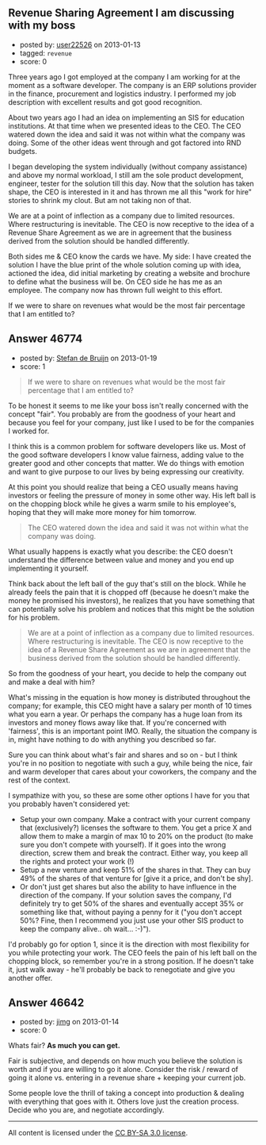 ## Revenue Sharing Agreement I am discussing with my boss

- posted by: [user22526](https://stackexchange.com/users/-1/22526-user22526) on 2013-01-13
- tagged: `revenue`
- score: 0

Three years ago I got employed at the company I am working for at the moment as a software developer. The company is an ERP solutions provider in the finance, procurement and logistics industry. I performed my job description with excellent results and got good recognition. 

About two years ago I had an idea on implementing an SIS for education institutions. At that time when we presented ideas to the CEO. The CEO watered down the idea and said it was not within what the company was doing. Some of the other ideas went through and got factored into RND budgets.

I began developing the system individually (without company assistance) and above my normal workload, I still am the sole product development, engineer, tester for the solution till this day. Now that the solution has taken shape, the CEO is interested in it and has thrown me all this "work for hire" stories to shrink my clout. But am not taking non of that.

We are at a point of inflection as a company due to limited resources. Where restructuring is inevitable. The CEO is now receptive to the idea of a Revenue Share Agreement as we are in agreement that the business derived from the solution should be handled differently.

Both sides me & CEO know the cards we have. My side: I have created the solution I have the blue print of the whole solution coming up with idea, actioned the idea, did initial marketing by creating a website and brochure to define what the business will be. On CEO side he has me as an employee. The company now has thrown full weight to this effort.

If we were to share on revenues what would be the most fair percentage that I am entitled to?  


## Answer 46774

- posted by: [Stefan de Bruijn](https://stackexchange.com/users/-1/23623-stefan-de-bruijn) on 2013-01-19
- score: 1

> If we were to share on revenues what would be the most fair percentage that I am entitled to? 

To be honest it seems to me like your boss isn't really concerned with the concept "fair". You probably are from the goodness of your heart and because you feel for your company, just like I used to be for the companies I worked for.
 
I think this is a common problem for software developers like us. Most of the good software developers I know value fairness, adding value to the greater good and other concepts that matter. We do things with emotion and want to give purpose to our lives by being expressing our creativity.

At this point you should realize that being a CEO usually means having investors or feeling the pressure of money in some other way. His left ball is on the chopping block while he gives a warm smile to his employee's, hoping that they will make more money for him tomorrow.

> The CEO watered down the idea and said it was not within what the company was doing.

What usually happens is exactly what you describe: the CEO doesn't understand the difference between value and money and you end up implementing it yourself. 

Think back about the left ball of the guy that's still on the block. While he already feels the pain that it is chopped off (because he doesn't make the money he promised his investors), he realizes that you have something that can potentially solve his problem and notices that this might be the solution for his problem.

> We are at a point of inflection as a company due to limited resources. Where restructuring is inevitable. The CEO is now receptive to the idea of a Revenue Share Agreement as we are in agreement that the business derived from the solution should be handled differently.

So from the goodness of your heart, you decide to help the company out and make a deal with him?

What's missing in the equation is how money is distributed throughout the company; for example, this CEO might have a salary per month of 10 times what you earn a year. Or perhaps the company has a huge loan from its investors and money flows away like that. If you're concerned with 'fairness', this is an important point IMO. Really, the situation the company is in, might have nothing to do with anything you described so far.

Sure you can think about what's fair and shares and so on - but I think you're in no position to negotiate with such a guy, while being the nice, fair and warm developer that cares about your coworkers, the company and the rest of the context.

I sympathize with you, so these are some other options I have for you that you probably haven't considered yet:

* Setup your own company. Make a contract with your current company that (exclusively?) licenses the software to them. You get a price X and allow them to make a margin of max 10 to 20% on the product (to make sure you don't compete with yourself). If it goes into the wrong direction, screw them and break the contract. Either way, you keep all the rights and protect your work (!)
* Setup a new venture and keep 51% of the shares in that. They can buy 49% of the shares of that venture for [give it a price, and don't be shy].
* Or don't just get shares but also the ability to have influence in the direction of the company. If your solution saves the company, I'd definitely try to get 50% of the shares and eventually accept 35% or something like that, without paying a penny for it ("you don't accept 50%? Fine, then I recommend you just use your other SIS product to keep the company alive.. oh wait... :-)").

I'd probably go for option 1, since it is the direction with most flexibility for you while protecting your work. The CEO feels the pain of his left ball on the chopping block, so remember you're in a strong position. If he doesn't take it, just walk away - he'll probably be back to renegotiate and give you another offer.


## Answer 46642

- posted by: [jimg](https://stackexchange.com/users/-1/2380-jimg) on 2013-01-14
- score: 0

Whats fair? **As much you can get.** 

Fair is subjective, and depends on how much you believe the solution is worth and if you are willing to go it alone.  Consider the risk / reward of going it alone vs. entering in a revenue share + keeping your current job.  

Some people love the thrill of taking a concept into production & dealing with everything that goes with it.  Others love just the creation process.  Decide who you are, and negotiate accordingly. 



---

All content is licensed under the [CC BY-SA 3.0 license](https://creativecommons.org/licenses/by-sa/3.0/).
